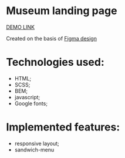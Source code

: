 # Museum landing page
<p><a href='https://sergiats.github.io/Creative-bakery-landing/'>DEMO LINK</a></p>
Created on the basis of <a href='https://www.figma.com/file/HL3XGt5ZatvJoYBhOaWY5x/museum-prototype?type=design&node-id=323-1957&mode=design&t=Qud0ujMD04gQaq2J-0'>Figma design</a>

# Technologies used:
<ul>
  <li>HTML;</li>
  <li>SCSS;</li>
  <li>BEM;</li>
  <li>javascript;</li>
  <li>Google fonts;</li>
</ul>

# Implemented features:
<ul>
  <li>responsive layout;</li>
  <li>sandwich-menu</li>
</ul>